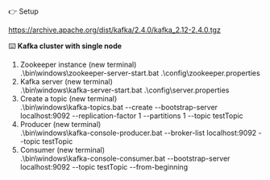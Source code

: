 :point_right: Setup  

https://archive.apache.org/dist/kafka/2.4.0/kafka_2.12-2.4.0.tgz

:keyboard: **Kafka cluster with single node**  

1. Zookeeper instance (new terminal)  
.\bin\windows\zookeeper-server-start.bat .\config\zookeeper.properties
2. Kafka server (new terminal)  
.\bin\windows\kafka-server-start.bat .\config\server.properties
3. Create a topic (new terminal)  
.\bin\windows\kafka-topics.bat --create --bootstrap-server localhost:9092 --replication-factor 1 --partitions 1 --topic testTopic  
4. Producer (new terminal)  
.\bin\windows\kafka-console-producer.bat --broker-list localhost:9092 --topic testTopic
5. Consumer (new terminal)  
.\bin\windows\kafka-console-consumer.bat --bootstrap-server localhost:9092 --topic testTopic --from-beginning
